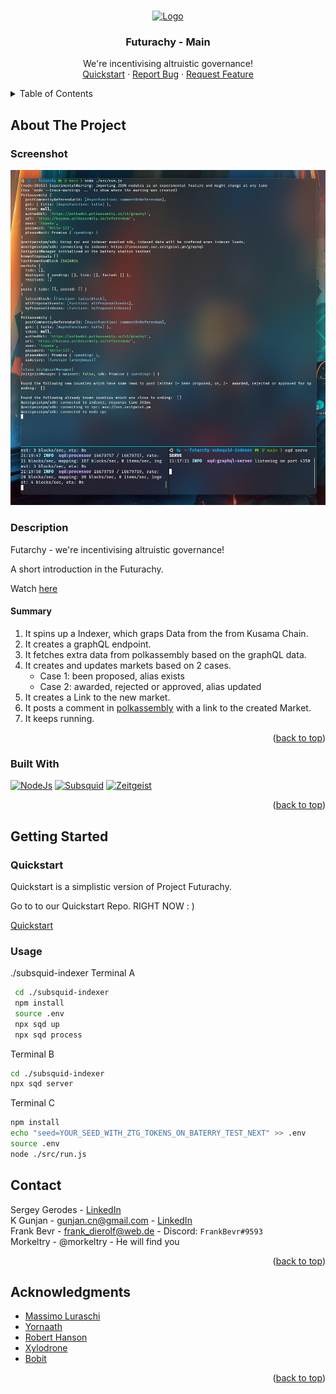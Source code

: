 <a name="readme-top"></a>

<br />
<div align="center">
  <a href="https://github.com/polkahack/futarchy">
    <img src="https://www.polkadotglobalseries.com/wp-content/uploads/2022/12/KV-logo.png" alt="Logo" width="80" height="80">
  </a>

<h3 align="center">Futurachy - Main</h3>
  <p align="center">
    We're incentivising altruistic governance!
    <br />
    <a href="https://github.com/PolkaHack/Things" name="demo">Quickstart</a>
    ·
    <a href="https://github.com/PolkaHack/futarchy/issues">Report Bug</a>
    ·
    <a href="https://github.com/polkahack/futarchy/issues">Request Feature</a>
  </p>
</div>

<details>
  <summary>Table of Contents</summary>
  <ol>
    <li>
      <a href="#about-the-project">About The Project</a>
      <ul>
        <li><a href="#Screenshot">Screenshot</a></li>
        <li><a href="#Description">Description</a></li>
        <li><a href="#built-with">Built With</a></li>
      </ul>
    </li>
    <li>
      <a href="#getting-started">Getting Started</a>
      <ul>
        <li><a href="#quick-start">Quickstart</a></li>
        <li><a href="#usage">Usage</a></li>
      </ul>
    </li>
    <li><a href="#contact">Contact</a></li>
    <li><a href="#acknowledgments">Acknowledgments</a></li>
  </ol>
</details>

## About The Project

### Screenshot

![screenshot](./screenshot.png)

### Description

Futarchy - we're incentivising altruistic governance!

A short introduction in the Futurachy.

Watch [here](./futarchyFTW.mp4)

#### Summary

1. It spins up a Indexer, which graps Data from the from Kusama Chain.
2. It creates a graphQL endpoint.
3. It fetches extra data from polkassembly based on the graphQL data.
4. It creates and updates markets based on 2 cases.
   - Case 1: been proposed, alias exists
   - Case 2: awarded, rejected or approved, alias updated
5. It creates a Link to the new market.
6. It posts a comment in [polkassembly](https://polkadot.polkassembly.io/) with a link to the created Market.
7. It keeps running.

<p align="right">(<a href="#readme-top">back to top</a>)</p>

### Built With

[![NodeJs][nodejs]][nodejs-url]
[![Subsquid][subsquid]][subsquid-url]
[![Zeitgeist][zeitgeist]][zeitgeist-url]

<p align="right">(<a href="#readme-top">back to top</a>)</p>

## Getting Started

### Quickstart

Quickstart is a simplistic version of Project Futurachy.

Go to to our Quickstart Repo. RIGHT NOW : )

[Quickstart](https://github.com/PolkaHack/Things)


### Usage

./subsquid-indexer
Terminal A
```sh
 cd ./subsquid-indexer
 npm install
 source .env
 npx sqd up
 npx sqd process 
```

Terminal B
```sh
cd ./subsquid-indexer
npx sqd server
```

Terminal C
```sh
npm install
echo "seed=YOUR_SEED_WITH_ZTG_TOKENS_ON_BATERRY_TEST_NEXT" >> .env
source .env
node ./src/run.js
```

## Contact

Sergey Gerodes - [LinkedIn](https://www.linkedin.com/in/sgerodes/)  
K Gunjan - gunjan.cn@gmail.com - [LinkedIn](https://in.linkedin.com/in/gunjan321)  
Frank Bevr - frank_dierolf@web.de - Discord: `FrankBevr#9593`  
Morkeltry - @morkeltry - He will find you

<p align="right">(<a href="#readme-top">back to top</a>)</p>

## Acknowledgments

- [Massimo Luraschi](https://github.com/RaekwonIII)
- [Yornaath](https://github.com/yornaath)
- [Robert Hanson](https://mason.gmu.edu/~rhanson/futarchy.html)
- [Xylodrone]()
- [Bobit]()

<p align="right">(<a href="#readme-top">back to top</a>)</p>

<!-- MARKDOWN LINKS & IMAGES -->

[product-screenshot]: images/screenshot.png
[nodejs]: https://img.shields.io/badge/Node.js-43853D?style=for-the-badge&logo=node.js&logoColor=white
[nodejs-url]: https://nodejs.org
[zeitgeist]: https://img.shields.io/badge/Zeitgeist-Parachain-black?style=for-the-badge&logo=polkadot
[zeitgeist-url]: https://zeitgeist.pm/
[subsquid]: https://img.shields.io/badge/Subsquid-ChainIndexer-black?style=for-the-badge&logo=OctopusDeploy
[subsquid-url]: https://www.subsquid.io/
